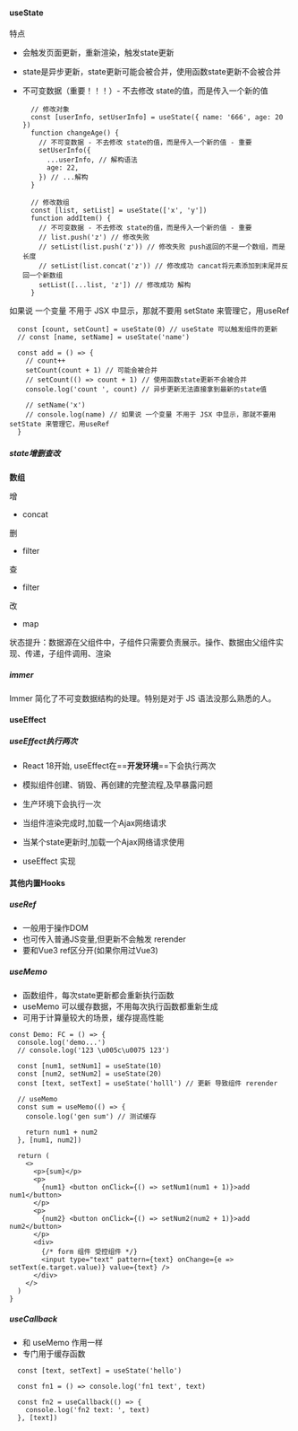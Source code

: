 #### useState

特点

- 会触发页面更新，重新渲染，触发state更新

- state是异步更新，state更新可能会被合并，使用函数state更新不会被合并

- 不可变数据（重要！！！）- 不去修改 state的值，而是传入一个新的值

  ```tsx
    // 修改对象
    const [userInfo, setUserInfo] = useState({ name: '666', age: 20 })
    function changeAge() {
      // 不可变数据 - 不去修改 state的值，而是传入一个新的值 - 重要
      setUserInfo({
        ...userInfo, // 解构语法
        age: 22,
      }) // ...解构
    }
  
    // 修改数组
    const [list, setList] = useState(['x', 'y'])
    function addItem() {
      // 不可变数据 - 不去修改 state的值，而是传入一个新的值 - 重要
      // list.push('z') // 修改失败
      // setList(list.push('z')) // 修改失败 push返回的不是一个数组，而是长度
      // setList(list.concat('z')) // 修改成功 cancat将元素添加到末尾并反回一个新数组
      setList([...list, 'z']) // 修改成功 解构
    }
  ```

  

如果说 一个变量 不用于 JSX 中显示，那就不要用 setState 来管理它，用useRef

```tsx
  const [count, setCount] = useState(0) // useState 可以触发组件的更新
  // const [name, setName] = useState('name')

  const add = () => {
    // count++
    setCount(count + 1) // 可能会被合并
    // setCount(() => count + 1) // 使用函数state更新不会被合并
    console.log('count ', count) // 异步更新无法直接拿到最新的state值

    // setName('x')
    // console.log(name) // 如果说 一个变量 不用于 JSX 中显示，那就不要用 setState 来管理它，用useRef
  }
```



##### state增删查改

**数组**

增

- concat

删

- filter

查

- filter

改

- map



状态提升：数据源在父组件中，子组件只需要负责展示。操作、数据由父组件实现、传递，子组件调用、渲染



##### immer

Immer 简化了不可变数据结构的处理。特别是对于 JS 语法没那么熟悉的人。



#### useEffect

##### useEffect执行两次

- React 18开始, useEffect在==**开发环境**==下会执行两次
- 模拟组件创建、销毁、再创建的完整流程,及早暴露问题
- 生产环境下会执行一次



- 当组件渲染完成时,加载一个Ajax网络请求
- 当某个state更新时,加载一个Ajax网络请求使用 
- useEffect 实现



#### 其他内置Hooks



##### useRef

- 一般用于操作DOM
- 也可传入普通JS变量,但更新不会触发 rerender
- 要和Vue3 ref区分开(如果你用过Vue3)



##### useMemo

- 函数组件，每次state更新都会重新执行函数
- useMemo 可以缓存数据，不用每次执行函数都重新生成
- 可用于计算量较大的场景，缓存提高性能

```tsx
const Demo: FC = () => {
  console.log('demo...')
  // console.log('123 \u005c\u0075 123')

  const [num1, setNum1] = useState(10)
  const [num2, setNum2] = useState(20)
  const [text, setText] = useState('holll') // 更新 导致组件 rerender

  // useMemo
  const sum = useMemo(() => {
    console.log('gen sum') // 测试缓存

    return num1 + num2
  }, [num1, num2])

  return (
    <>
      <p>{sum}</p>
      <p>
        {num1} <button onClick={() => setNum1(num1 + 1)}>add num1</button>
      </p>
      <p>
        {num2} <button onClick={() => setNum2(num2 + 1)}>add num2</button>
      </p>
      <div>
        {/* form 组件 受控组件 */}
        <input type="text" pattern={text} onChange={e => setText(e.target.value)} value={text} />
      </div>
    </>
  )
}
```



##### useCallback

- 和 useMemo 作用一样
- 专门用于缓存函数

```tsx
  const [text, setText] = useState('hello')

  const fn1 = () => console.log('fn1 text', text)

  const fn2 = useCallback(() => {
    console.log('fn2 text: ', text)
  }, [text])
```

